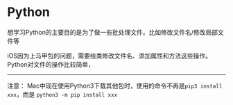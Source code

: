 # Python
想学习Python的主要目的是为了做一些批处理文件。比如修改文件名/修改局部文件等

iOS因为上马甲包的问题，需要给类修改文件名、添加属性和方法这些操作。Python对文件的操作比较简单，

----
注意： Mac中现在使用Python3下载其他包时，使用的命令不再是`pip3 install xxx`，而是 `python3 -m pip install xxx`